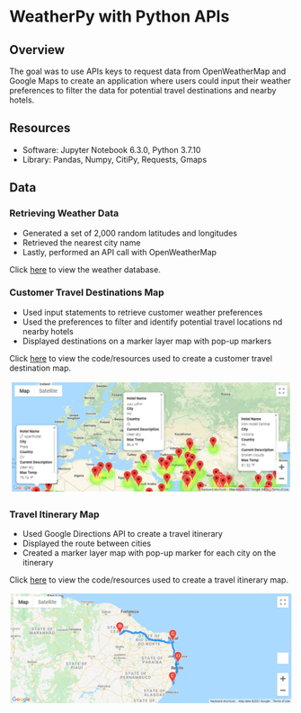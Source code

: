 # WeatherPy with Python APIs

## Overview 
The goal was to use APIs keys to request data from OpenWeatherMap and Google Maps to create an application where users could input their weather preferences to filter the data for potential travel destinations and nearby hotels. 

## Resources
- Software: Jupyter Notebook 6.3.0, Python 3.7.10
- Library: Pandas, Numpy, CitiPy, Requests, Gmaps

## Data

### Retrieving Weather Data
- Generated a set of 2,000 random latitudes and longitudes
- Retrieved the nearest city name
- Lastly, performed an API call with OpenWeatherMap

Click [here](https://github.com/junepwk/world-weather-analysis/tree/main/weather_database) to view the weather database.

### Customer Travel Destinations Map
- Used input statements to retrieve customer weather preferences
- Used the preferences to filter and identify potential travel locations nd nearby hotels
- Displayed destinations on a marker layer map with pop-up markers

Click [here](https://github.com/junepwk/world-weather-analysis/tree/main/vacation_search) to view the code/resources used to create a customer travel destination map.

![weatherpy_vacation_map](https://github.com/junepwk/world-weather-analysis/blob/main/vacation_search/weatherpy_vacation_map.png)

### Travel Itinerary Map
- Used Google Directions API to create a travel itinerary
- Displayed the route between cities 
- Created a marker layer map with pop-up marker for each city on the itinerary

Click [here](https://github.com/junepwk/world-weather-analysis/tree/main/vacation_itinerary) to view the code/resources used to create a travel itinerary map.

![weatherpy_travel_map](https://github.com/junepwk/world-weather-analysis/blob/main/vacation_itinerary/weatherpy_travel_map.png)

